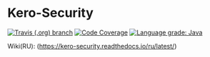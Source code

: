 # Kero-Security
[![Travis (.org) branch](https://img.shields.io/travis/Rednoll/Kero-Security/master)](https://travis-ci.org/github/Rednoll/Kero-Security)
[![Code Coverage](https://img.shields.io/codecov/c/github/Rednoll/Kero-Security/master)](https://codecov.io/gh/Rednoll/Kero-Security?branch=master)
[![Language grade: Java](https://img.shields.io/lgtm/grade/java/g/Rednoll/Kero-Security.svg?logo=lgtm&logoWidth=18)](https://lgtm.com/projects/g/Rednoll/Kero-Security/context:java)

Wiki(RU): (https://kero-security.readthedocs.io/ru/latest/)
